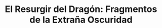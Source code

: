 ---
collection: rolLudoteca
title: 'El Resurgir del Dragón: Fragmentos de la Extraña Oscuridad'
image: fragmentos-229x300-1.jpeg
editorial: 'Nosolorol'
editorial_ref:
isbn:
type: 'Aventura'
web:
format: 'Libro tapa blanda'
system: 'Dungeons & Dragons'
created_at: '2021-01-13T13:22:26+00:00'
---